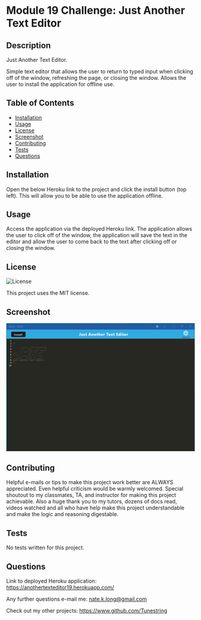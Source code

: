 # Module 19 Challenge: Just Another Text Editor

## Description

Just Another Text Editor.

Simple text editor that allows the user to return to typed input when clicking off of the window, refreshing the page, or closing the window. Allows the user to install the application for offline use.

## Table of Contents
- [Installation](#installation)
- [Usage](#usage)
- [License](#license)
- [Screenshot](#screenshot)
- [Contributing](#contributing)
- [Tests](#tests)
- [Questions](#questions)

## Installation

Open the below Heroku link to the project and click the install button (top left). This will allow you to be able to use the application offline.

## Usage

Access the application via the deployed Heroku link. The application allows the user to click off of the window, the application will save the text in the editor and allow the user to come back to the text after clicking off or closing the window.

## License

![License](https://img.shields.io/badge/License-MIT-brightgreen.svg)


This project uses the MIT license.

## Screenshot

![Screenshot](./assets/images/screenshot.png)


## Contributing

Helpful e-mails or tips to make this project work better are ALWAYS appreciated. Even helpful criticism would be warmly welcomed. Special shoutout to my classmates, TA, and instructor for making this project achievable. Also a huge thank you to my tutors, dozens of docs read, videos watched and all who have help make this project understandable and make the logic and reasoning digestable. 

## Tests

No tests written for this project.

## Questions

Link to deployed Heroku application: https://anothertexteditor19.herokuapp.com/

Any further questions e-mail me: nate.k.long@gmail.com

Check out my other projects: https://www.github.com/Tunestring